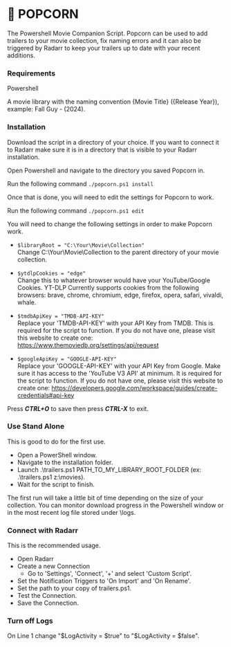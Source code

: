 # 🍿 POPCORN
  The Powershell Movie Companion Script.  Popcorn can be used to add trailers to your movie collection, fix naming errors and it can also be triggered by Radarr to keep your trailers up to date with your recent additions.

### Requirements
Powershell

A movie library with the naming convention {Movie Title} ({Release Year}), example: Fall Guy - (2024).

### Installation
Download the script in a directory of your choice.  If you want to connect it to Radarr make sure it is in a directory that is visible to your Radarr installation.

Open Powershell and navigate to the directory you saved Popcorn in.

Run the following command ``./popcorn.ps1 install``

Once that is done, you will need to edit the settings for Popcorn to work.

Run the following command ``./popcorn.ps1 edit``

You will need to change the following settings in order to make Popcorn work.
- ``$libraryRoot = "C:\Your\Movie\Collection"``<br/>
Change C:\Your\Movie\Collection to the parent directory of your movie collection.

- ``$ytdlpCookies = "edge"``<br/>
Change this to whatever browser would have your YouTube/Google Cookies.  YT-DLP Currently supports cookies from the following browsers:  brave, chrome, chromium, edge, firefox, opera, safari, vivaldi, whale.

- ``$tmdbApiKey = "TMDB-API-KEY"``<br/>
Replace your 'TMDB-API-KEY' with your API Key from TMDB.  This is required for the script to function.  If you do not have one, please visit this website to create one:  https://www.themoviedb.org/settings/api/request

- ``$googleApiKey = "GOOGLE-API-KEY"``<br/>
Replace your 'GOOGLE-API-KEY' with your API Key from Google. Make sure it has access to the 'YouTube V3 API' at minimum. It is required for the script to function.  If you do not have one, please visit this website to create one:  https://developers.google.com/workspace/guides/create-credentials#api-key

Press ***CTRL+O*** to save then press ***CTRL-X*** to exit.
  
### Use Stand Alone
This is good to do for the first use.
- Open a PowerShell window.
- Navigate to the installation folder.
- Launch .\trailers.ps1 PATH_TO_MY_LIBRARY_ROOT_FOLDER (ex: .\trailers.ps1 z:\movies).
- Wait for the script to finish.

The first run will take a little bit of time depending on the size of your collection.
You can monitor download progress in the Powershell window or in the most recent log file stored under \logs.

### Connect with Radarr
This is the recommended usage.
- Open Radarr
- Create a new Connection
  - Go to 'Settings', 'Connect', '+' and select 'Custom Script'.
- Set the Notification Triggers to 'On Import' and 'On Rename'.
- Set the path to your copy of trailers.ps1.
- Test the Connection.
- Save the Connection.

### Turn off Logs
On Line 1 change "$LogActivity = $true"
to "$LogActivity = $false".
